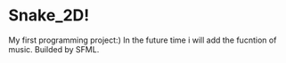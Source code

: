 # Snake_2D!
My first programming project:)
In the future time i will add the fucntion of music. Builded by SFML.


